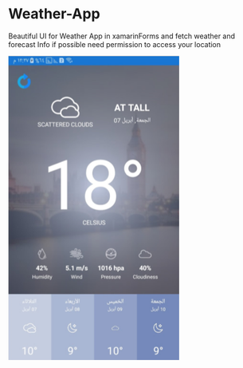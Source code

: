 # Weather-App
Beautiful UI for Weather App in xamarinForms and fetch weather and forecast Info if possible 
need permission to access your location  

![alt text](https://github.com/KHkhalaf/Weather-App/blob/master/CompleteWeatherApp/weather.png)
